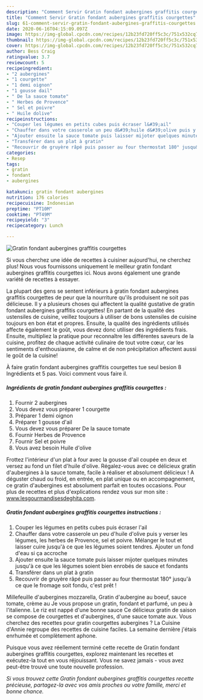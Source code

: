 ```yaml
---
description: "Comment Servir Gratin fondant aubergines graffitis courgettes"
title: "Comment Servir Gratin fondant aubergines graffitis courgettes"
slug: 61-comment-servir-gratin-fondant-aubergines-graffitis-courgettes
date: 2020-06-16T04:15:09.097Z
image: https://img-global.cpcdn.com/recipes/12b23fd720ff5c3c/751x532cq70/gratin-fondant-aubergines-graffitis-courgettes-photo-principale-de-la-recette.jpg
thumbnail: https://img-global.cpcdn.com/recipes/12b23fd720ff5c3c/751x532cq70/gratin-fondant-aubergines-graffitis-courgettes-photo-principale-de-la-recette.jpg
cover: https://img-global.cpcdn.com/recipes/12b23fd720ff5c3c/751x532cq70/gratin-fondant-aubergines-graffitis-courgettes-photo-principale-de-la-recette.jpg
author: Bess Craig
ratingvalue: 3.7
reviewcount: 5
recipeingredient:
- "2 aubergines"
- "1 courgette"
- "1 demi oignon"
- "1 gousse dail"
- " De la sauce tomate"
- " Herbes de Provence"
- " Sel et poivre"
- " Huile dolive"
recipeinstructions:
- "Couper les légumes en petits cubes puis écraser l&#39;ail"
- "Chauffer dans votre casserole un peu d&#39;huile d&#39;olive puis y verser les légumes, les herbes de Provence, sel et poivre. Mélanger le tout et laisser cuire jusqu&#39;à ce que les légumes soient tendres. Ajouter un fond d&#39;eau si ça accroche"
- "Ajouter ensuite la sauce tomate puis laisser mijoter quelques minutes jusqu&#39;à ce que les légumes soient bien enrobés de sauce et fondants"
- "Transférer dans un plat à gratin"
- "Recouvrir de gruyère râpé puis passer au four thermostat 180° jusqu&#39;à ce que le fromage soit fondu, c&#39;est prêt !"
categories:
- Resep
tags:
- gratin
- fondant
- aubergines

katakunci: gratin fondant aubergines 
nutrition: 176 calories
recipecuisine: Indonesian
preptime: "PT10M"
cooktime: "PT49M"
recipeyield: "3"
recipecategory: Lunch

---
```



![Gratin fondant aubergines graffitis courgettes](https://img-global.cpcdn.com/recipes/12b23fd720ff5c3c/751x532cq70/gratin-fondant-aubergines-graffitis-courgettes-photo-principale-de-la-recette.jpg)

Si vous cherchez une idée de recettes à cuisiner aujourd'hui, ne cherchez plus! Nous vous fournissons uniquement le meilleur gratin fondant aubergines graffitis courgettes ici. Nous avons également une grande variété de recettes à essayer.

La plupart des gens se sentent inférieurs à gratin fondant aubergines graffitis courgettes de peur que la nourriture qu'ils produisent ne soit pas délicieuse. Il y a plusieurs choses qui affectent la qualité gustative de gratin fondant aubergines graffitis courgettes! En partant de la qualité des ustensiles de cuisine, veillez toujours à utiliser de bons ustensiles de cuisine toujours en bon état et propres. Ensuite, la qualité des ingrédients utilisés affecte également le goût, vous devez donc utiliser des ingrédients frais. Ensuite, multipliez la pratique pour reconnaître les différentes saveurs de la cuisine, profitez de chaque activité culinaire de tout votre cœur, car les sentiments d'enthousiasme, de calme et de non précipitation affectent aussi le goût de la cuisine!

<!--inarticleads1-->

À faire gratin fondant aubergines graffitis courgettes tue seul besion 8 Ingrédients et 5 pas. Voici comment vous faire il.

##### Ingrédients de gratin fondant aubergines graffitis courgettes :

1. Fournir 2 aubergines
1. Vous devez vous préparer 1 courgette
1. Préparer 1 demi oignon
1. Préparer 1 gousse d&#39;ail
1. Vous devez vous préparer  De la sauce tomate
1. Fournir  Herbes de Provence
1. Fournir  Sel et poivre
1. Vous avez besoin  Huile d&#39;olive


Frottez l&#39;intérieur d&#39;un plat à four avec la gousse d&#39;ail coupée en deux et versez au fond un filet d&#39;huile d&#39;olive. Régalez-vous avec ce délicieux gratin d&#39;aubergines à la sauce tomate, facile à réaliser et absolument délicieux ! A déguster chaud ou froid, en entrée, en plat unique ou en accompagnement, ce gratin d&#39;aubergines est absolument parfait en toutes occasions. Pour plus de recettes et plus d&#39;explications rendez vous sur mon site : www.lesgourmandisesdeghita.com. 

<!--inarticleads2-->

##### Gratin fondant aubergines graffitis courgettes instructions :

1. Couper les légumes en petits cubes puis écraser l&#39;ail
1. Chauffer dans votre casserole un peu d&#39;huile d&#39;olive puis y verser les légumes, les herbes de Provence, sel et poivre. Mélanger le tout et laisser cuire jusqu&#39;à ce que les légumes soient tendres. Ajouter un fond d&#39;eau si ça accroche
1. Ajouter ensuite la sauce tomate puis laisser mijoter quelques minutes jusqu&#39;à ce que les légumes soient bien enrobés de sauce et fondants
1. Transférer dans un plat à gratin
1. Recouvrir de gruyère râpé puis passer au four thermostat 180° jusqu&#39;à ce que le fromage soit fondu, c&#39;est prêt !


Millefeuille d&#39;aubergines mozzarella, Gratin d&#39;aubergine au boeuf, sauce tomate, crème au Je vous propose un gratin, fondant et parfumé, un peu à l&#39;italienne. Le riz est nappé d&#39;une bonne sauce Ce délicieux gratin de saison se compose de courgettes et d&#39;aubergines, d&#39;une sauce tomate aux. Vous cherchez des recettes pour gratin courgettes aubergines ? La Cuisine d&#39;Annie regroupe des recettes de cuisine faciles. La semaine dernière j&#39;étais enrhumée et complètement aphone. 

<!--inarticleads1-->

<p>
Puisque vous avez réellement terminé cette recette de Gratin fondant aubergines graffitis courgettes, explorez maintenant les recettes et exécutez-la tout en vous réjouissant. Vous ne savez jamais - vous avez peut-être trouvé une toute nouvelle profession.
</p>

<p>
<i>Si vous trouvez cette Gratin fondant aubergines graffitis courgettes recette précieuse, partagez-la avec vos amis proches ou votre famille, merci et bonne chance.</i>
</p>
